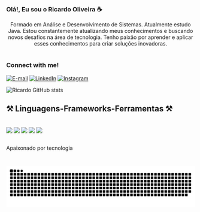 ### Olá!, Eu sou o Ricardo Oliveira ☕


<p align="center">Formado em Análise e Desenvolvimento de Sistemas. Atualmente estudo Java.
Estou constantemente atualizando meus conhecimentos e buscando novos desafios na área de tecnologia. Tenho paixão por aprender e aplicar esses conhecimentos para criar soluções inovadoras.
  
#

<h3 align="left">Connect with me!</h3>

[![E-mail](https://img.shields.io/badge/-Email-000?style=for-the-badge&logo=microsoft-outlook&logoColor=FF00F6&color:FFF)](mailto:ricardo.zell@gmail.com)
[![LinkedIn](https://img.shields.io/badge/-LinkedIn-000?style=for-the-badge&logo=linkedin&logoColor=FF00F6&color:FFF)](https://www.linkedin.com/in/ricardo-elias-rocha-oliveira-7b283b155/)
[![Instagram](https://img.shields.io/badge/-Instagram-000?style=for-the-badge&logo=instagram&logoColor=FF00F6&color:FFF)](https://www.instagram.com/ricardo.zell/)

![Ricardo GitHub stats](https://github-readme-stats.vercel.app/api?username=Ricardozell&show_icons=true&theme=dracula)

## ⚒️ Linguagens-Frameworks-Ferramentas ⚒️

<div style="display: inline_block"><br/>
  <img align="center" src="https://img.shields.io/badge/Java-ED8B00?style=for-the-badge&logo=openjdk&logoColor=white" />  
  <img align="center" src="https://img.shields.io/badge/Spring-6DB33F?style=for-the-badge&logo=spring&logoColor=white" />  
  <img align="center" src="https://img.shields.io/badge/MySQL-00000F?style=for-the-badge&logo=mysql&logoColor=white" />  
  <img align="center" src="https://img.shields.io/badge/Eclipse-2C2255?style=for-the-badge&logo=eclipse&logoColor=white" />  
  <img align="center" src="https://img.shields.io/badge/Hibernate-59666C?style=for-the-badge&logo=Hibernate&logoColor=white" /> 
</div><br/>

Apaixonado por tecnologia

#

<picture align="center">
  <source media="(prefers-color-scheme: dark)" srcset="https://raw.githubusercontent.com/ricardozell/ricardozell/output/github-contribution-grid-snake-dark.svg">
  <source media="(prefers-color-scheme: light)" srcset="https://raw.githubusercontent.com/ricardozell/ricardozell/output/github-contribution-grid-snake-dark.svg">
  <img align="center" alt="github contribution grid snake animation" src="https://raw.githubusercontent.com/ricardozell/ricardozell/output/github-contribution-grid-snake.svg">
</picture>
